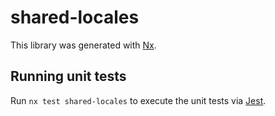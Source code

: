 # shared-locales

This library was generated with [Nx](https://nx.dev).

## Running unit tests

Run `nx test shared-locales` to execute the unit tests via [Jest](https://jestjs.io).
